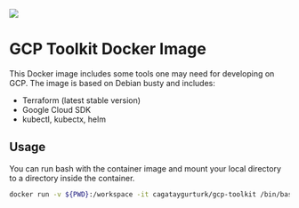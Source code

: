 [![](https://images.microbadger.com/badges/image/cagataygurturk/gcp-toolkit.svg)](https://microbadger.com/images/cagataygurturk/gcp-toolkit)

# GCP Toolkit Docker Image

This Docker image includes some tools one may need for developing on GCP. The image is based on Debian busty and includes:

- Terraform (latest stable version)
- Google Cloud SDK
- kubectl, kubectx, helm

## Usage

You can run bash with the container image and mount your local directory to a directory inside the container.

```bash
docker run -v ${PWD}:/workspace -it cagataygurturk/gcp-toolkit /bin/bash
```